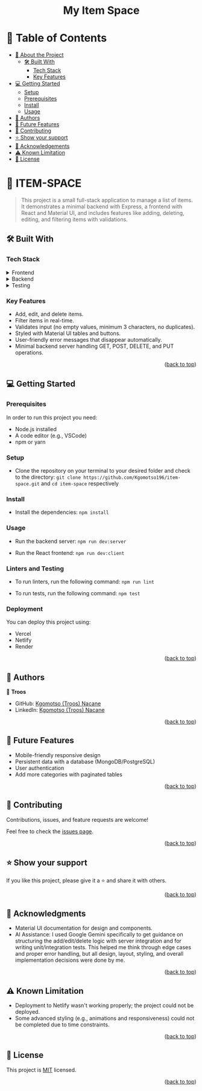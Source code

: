 <a name="readme-top"></a>


<div align="center">

  <h1><b>My Item Space</b></h1>

</div>


# 📗 Table of Contents

- [📖 About the Project](#about-project)
  - [🛠 Built With](#built-with)
    - [Tech Stack](#tech-stack)
    - [Key Features](#key-features)
- [💻 Getting Started](#getting-started)
  - [Setup](#setup)
  - [Prerequisites](#prerequisites)
  - [Install](#install)
  - [Usage](#usage)
- [👥 Authors](#authors)
- [🔭 Future Features](#future-features)
- [🤝 Contributing](#contributing)
- [⭐️ Show your support](#support)
- [🙏 Acknowledgements](#acknowledgements)
- [⚠️ Known Limitation](#limitations)
- [📝 License](#license)


# 📖 ITEM-SPACE <a name="about-project"></a>

> This project is a small full-stack application to manage a list of items. It demonstrates a minimal backend with Express, a frontend with React and Material UI, and includes features like adding, deleting, editing, and filtering items with validations.

## 🛠 Built With <a name="built-with"></a>

### Tech Stack <a name="tech-stack"></a>

<details>
  <summary>Frontend</summary>
  <ul>
    <li><a>React</a></li>
    <li><a>Material UI</a></li>
    <li><a>TypeScript</a></li>
  </ul>
</details>
<details>
  <summary>Backend</summary>
  <ul>
    <li><a>Node.js</a></li>
    <li><a>Express</a></li>
  </ul>
</details>
<details>
  <summary>Testing</summary>
  <ul>
    <li><a>Jest</a></li>
    <li><a>React Testing Library</a></li>
  </ul>
</details>


### Key Features <a name="key-features"></a>

- Add, edit, and delete items.
- Filter items in real-time.
- Validates input (no empty values, minimum 3 characters, no duplicates).
- Styled with Material UI tables and buttons.
- User-friendly error messages that disappear automatically.
- Minimal backend server handling GET, POST, DELETE, and PUT operations.

<p align="right">(<a href="#readme-top">back to top</a>)</p>


## 💻 Getting Started <a name="getting-started"></a>


### Prerequisites

In order to run this project you need:
- Node.js installed
- A code editor (e.g., VSCode)
- npm or yarn


### Setup

- Clone the repository on your terminal to your desired folder and check to the directory:
`git clone https://github.com/Kgomotso196/item-space.git` and 
`cd item-space` respectively

### Install

- Install the dependencies:
`npm install`

### Usage

- Run the backend server:
`npm run dev:server`

- Run the React frontend:
`npm run dev:client`


### Linters and Testing

- To run linters, run the following command:
`npm run lint`

- To run tests, run the following command:
`npm test`

### Deployment

You can deploy this project using:
- Vercel
- Netlify
- Render

<p align="right">(<a href="#readme-top">back to top</a>)</p>


## 👥 Authors <a name="authors"></a>


👤 **Troos**

- GitHub: [Kgomotso (Troos) Nacane](https://github.com/Kgomotso196)
- LinkedIn: [Kgomotso (Troos) Nacane](https://www.linkedin.com/in/kgomotso-nacane)

<p align="right">(<a href="#readme-top">back to top</a>)</p>

## 🔭 Future Features <a name="future-features"></a>

- Mobile-friendly responsive design
- Persistent data with a database (MongoDB/PostgreSQL)
- User authentication
- Add more categories with paginated tables

<p align="right">(<a href="#readme-top">back to top</a>)</p>

## 🤝 Contributing <a name="contributing"></a>

Contributions, issues, and feature requests are welcome!

Feel free to check the [issues page](../../issues/).

<p align="right">(<a href="#readme-top">back to top</a>)</p>

## ⭐️ Show your support <a name="support"></a>

If you like this project, please give it a ⭐ and share it with others.

<p align="right">(<a href="#readme-top">back to top</a>)</p>


## 🙏 Acknowledgments <a name="acknowledgements"></a>

- Material UI documentation for design and components.
- AI Assistance: I used Google Gemini specifically to get guidance on structuring the add/edit/delete logic with server integration and for writing unit/integration tests. This helped me think through edge cases and proper error handling, but all design, layout, styling, and overall implementation decisions were done by me.


<p align="right">(<a href="#readme-top">back to top</a>)</p>

## ⚠️ Known Limitation <a name="limitations"></a>

- Deployment to Netlify wasn't working properly; the project could not be deployed.  
- Some advanced styling (e.g., animations and responsiveness) could not be completed due to time constraints.

<p align="right">(<a href="#readme-top">back to top</a>)</p>

## 📝 License <a name="license"></a>

This project is [MIT](/MIT.md) licensed.


<p align="right">(<a href="#readme-top">back to top</a>)</p>

